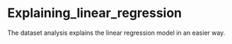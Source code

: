 # Explaining_linear_regression
The dataset analysis explains the linear regression model in an easier way. 
